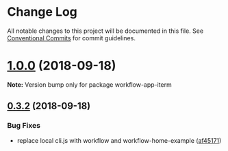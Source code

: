 # Change Log

All notable changes to this project will be documented in this file.
See [Conventional Commits](https://conventionalcommits.org) for commit guidelines.

<a name="1.0.0"></a>
# [1.0.0](https://github.com/havardh/workflow/compare/workflow-app-iterm@0.3.2...workflow-app-iterm@1.0.0) (2018-09-18)

**Note:** Version bump only for package workflow-app-iterm





<a name="0.3.2"></a>
## [0.3.2](https://github.com/havardh/workflow/compare/workflow-app-iterm@0.3.1...workflow-app-iterm@0.3.2) (2018-09-18)


### Bug Fixes

* replace local cli.js with workflow and workflow-home-example ([af45171](https://github.com/havardh/workflow/commit/af45171))
